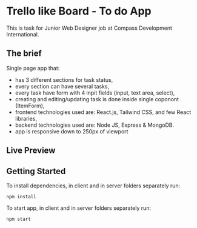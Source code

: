 # Trello like Board - To do App

This is task for Junior Web Designer job at Compass Development International.

## The brief

Single page app that:

- has 3 different sections for task status,
- every section can have several tasks,
- every task have form with 4 inpit fields (input, text area, select),
- creating and editing/updating task is done inside single coponont (ItemForm),
- frontend technologies used are: React.js, Tailwind CSS, and few React libraries,
- backend technologies used are: Node JS, Express & MongoDB.
- app is responsive down to 250px of viewport


##  Live Preview

<!-- [See live here](https://gorankukic-melts.netlify.app)  -->

## Getting Started

To install dependencies, in client and in server folders separately run:

`npm install`

To start app, in client and in server folders separately run:

`npm start`
